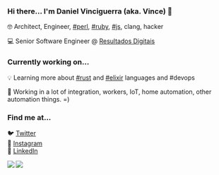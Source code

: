 ### Hi there... I'm Daniel Vinciguerra (aka. Vince) 👋

<!--
**dvinciguerra/dvinciguerra** is a ✨ _special_ ✨ repository because its `README.md` (this file) appears on your GitHub profile.

Here are some ideas to get you started:

- 🔭 I’m currently working on ...
- 🌱 I’m currently learning ...
- 👯 I’m looking to collaborate on ...
- 🤔 I’m looking for help with ...
- 💬 Ask me about ...
- 📫 How to reach me: ...
- 😄 Pronouns: ...
- ⚡ Fun fact: ...
-->

🤓 Architect, Engineer, [#perl](https://github.com/Perl/perl5), [#ruby](https://github.com/ruby/ruby), [#js](https://github.com/nodejs/node), clang, hacker

💻 Senior Software Engineer @ [Resultados Digitais](https://github.com/ResultadosDigitais)


### Currently working on...

💡 Learning more about [#rust](https://github.com/rust-lang/rust) and [#elixir](https://github.com/elixir-lang/elixir) languages and #devops

🤖 Working in a lot of integration, workers, IoT, home automation, other automation things. =)


### Find me at... 

🐦 [Twitter](https://twitter.com/dvinciguerra) <br>
📸 [Instagram](https://instagram.com/danielvinciguerra) <br>
💼 [LinkedIn](https://www.linkedin.com/in/dvinciguerra) <br>
 

<a href="https://github.com/anuraghazra/github-readme-stats">
  <img align="left" src="https://github-readme-stats.vercel.app/api?username=dvinciguerra&count_private=true&show_icons=true&card_width=600&theme=buefy" />
</a>
<a href="https://github.com/anuraghazra/github-readme-stats">
  <img align="left" src="https://github-readme-stats.vercel.app/api/top-langs/?username=dvinciguerra&hide=css,html&theme=buefy" />
</a>
